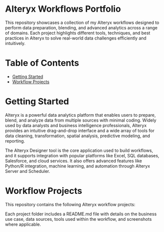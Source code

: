 # Alteryx Workflows Portfolio
This repository showcases a collection of my Alteryx workflows designed to perform data preparation, blending, and advanced analytics across a range of domains. Each project highlights different tools, techniques, and best practices in Alteryx to solve real-world data challenges efficiently and intuitively.

# Table of Contents
- [Getting Started](#getting-started)
- [Workflow Projects](#workflow-projects)

# Getting Started
Alteryx is a powerful data analytics platform that enables users to prepare, blend, and analyze data from multiple sources with minimal coding. Widely used by data analysts and business intelligence professionals, Alteryx provides an intuitive drag-and-drop interface and a wide array of tools for data cleaning, transformation, spatial analysis, predictive modeling, and reporting.

The Alteryx Designer tool is the core application used to build workflows, and it supports integration with popular platforms like Excel, SQL databases, Salesforce, and cloud services. It also offers advanced features like Python/R integration, machine learning, and automation through Alteryx Server and Scheduler.

# Workflow Projects
This repository contains the following Alteryx workflow projects:



Each project folder includes a README.md file with details on the business use case, data sources, tools used within the workflow, and screenshots where applicable.


